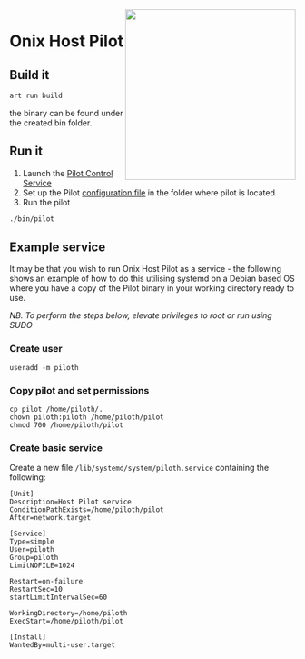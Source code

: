 <img src="https://raw.githubusercontent.com/gatblau/onix/develop/piloth/pilot.png" width="300" align="right"/>

# Onix Host Pilot

## Build it

```bash
art run build
```

the binary can be found under the created bin folder.

## Run it

1. Launch the [Pilot Control Service](https://github.com/gatblau/onix/tree/develop/pilotctl/docker)
2. Set up the Pilot [configuration file](.pilot) in the folder where pilot is located
3. Run the pilot

```bash
./bin/pilot
```

## Example service

It may be that you wish to run Onix Host Pilot as a service - the following shows an example of how to do this utilising systemd on a Debian based OS where you have a copy of the Pilot binary in your working directory ready to use.

*NB. To perform the steps below, elevate privileges to root or run using SUDO*

### Create user

```
useradd -m piloth
```

### Copy pilot and set permissions
```
cp pilot /home/piloth/.
chown piloth:piloth /home/piloth/pilot
chmod 700 /home/piloth/pilot
```

### Create basic service

Create a new file `/lib/systemd/system/piloth.service` containing the following:

```
[Unit]
Description=Host Pilot service
ConditionPathExists=/home/piloth/pilot
After=network.target
 
[Service]
Type=simple
User=piloth
Group=piloth
LimitNOFILE=1024

Restart=on-failure
RestartSec=10
startLimitIntervalSec=60

WorkingDirectory=/home/piloth
ExecStart=/home/piloth/pilot

[Install]
WantedBy=multi-user.target
```